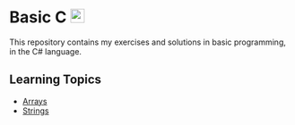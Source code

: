 # Basic C <img src="https://upload.wikimedia.org/wikipedia/commons/thumb/0/0d/C_Sharp_wordmark.svg/1200px-C_Sharp_wordmark.svg.png" width="25px">
This repository contains my exercises and solutions in basic programming, in the C# language.

## Learning Topics

* <span style="blue">[Arrays](https://github.com/adiredri/BasicCsharp/blob/main/Arrays.cs "Arrays")</span>
* <span style="blue">[Strings](https://github.com/adiredri/BasicCsharp/blob/main/Strings.cs "Strings")</span>
